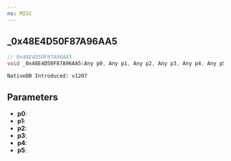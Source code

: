 ```yaml
---
ns: MISC
---
```

## _0x48E4D50F87A96AA5

```c
// 0x48E4D50F87A96AA5
void _0x48E4D50F87A96AA5(Any p0, Any p1, Any p2, Any p3, Any p4, Any p5);
```

```
NativeDB Introduced: v1207
```

## Parameters
* **p0**:
* **p1**:
* **p2**:
* **p3**:
* **p4**:
* **p5**:
